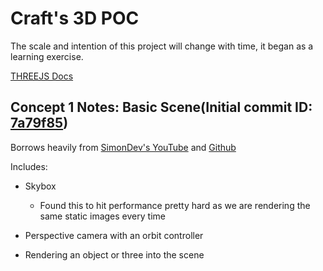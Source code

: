 # Craft's 3D POC

The scale and intention of this project will change with time, it began as a learning exercise.

[THREEJS Docs](https://threejs.org/docs/index.html)

## Concept 1 Notes: Basic Scene(Initial commit ID: [7a79f85](https://github.com/Craft485/3D/commit/7a79f85fe0dfbe9b6a256460fa55e5a56d2afd7e))

Borrows heavily from [SimonDev's YouTube](https://www.youtube.com/channel/UCEwhtpXrg5MmwlH04ANpL8A) and [Github](https://github.com/simondevyoutube/ThreeJS_Tutorial_BasicWorld)

Includes:

- Skybox

  - Found this to hit performance pretty hard as we are rendering the same static images every time

- Perspective camera with an orbit controller

- Rendering an object or three into the scene
